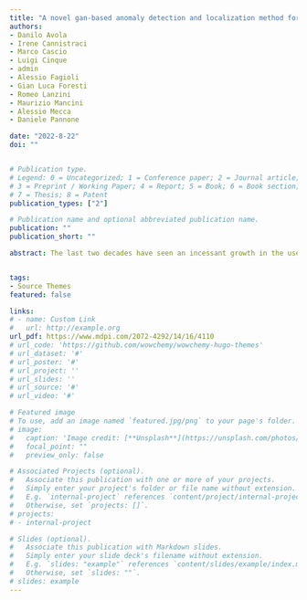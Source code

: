 ```yaml
---
title: "A novel gan-based anomaly detection and localization method for aerial video surveillance at low altitude"
authors:
- Danilo Avola
- Irene Cannistraci
- Marco Cascio
- Luigi Cinque
- admin
- Alessio Fagioli
- Gian Luca Foresti
- Romeo Lanzini
- Maurizio Mancini
- Alessio Mecca
- Daniele Pannone

date: "2022-8-22"
doi: ""


# Publication type.
# Legend: 0 = Uncategorized; 1 = Conference paper; 2 = Journal article;
# 3 = Preprint / Working Paper; 4 = Report; 5 = Book; 6 = Book section;
# 7 = Thesis; 8 = Patent
publication_types: ["2"]

# Publication name and optional abbreviated publication name.
publication: ""
publication_short: ""

abstract: The last two decades have seen an incessant growth in the use of Unmanned Aerial Vehicles (UAVs) equipped with HD cameras for developing aerial vision-based systems to support civilian and military tasks, including land monitoring, change detection, and object classification. To perform most of these tasks, the artificial intelligence algorithms usually need to know, a priori, what to look for, identify. or recognize. Actually, in most operational scenarios, such as war zones or post-disaster situations, areas and objects of interest are not decidable a priori since their shape and visual features may have been altered by events or even intentionally disguised (e.g., improvised explosive devices (IEDs)). For these reasons, in recent years, more and more research groups are investigating the design of original anomaly detection methods, which, in short, are focused on detecting samples that differ from the others in terms of visual appearance and occurrences with respect to a given environment. In this paper, we present a novel two-branch Generative Adversarial Network (GAN)-based method for low-altitude RGB aerial video surveillance to detect and localize anomalies. We have chosen to focus on the low-altitude sequences as we are interested in complex operational scenarios where even a small object or device can represent a reason for danger or attention. The proposed model was tested on the UAV Mosaicking and Change Detection (UMCD) dataset, a one-of-a-kind collection of challenging videos whose sequences were acquired between 6 and 15 m above sea level on three types of ground (i.e., urban, dirt, and countryside).


tags:
- Source Themes
featured: false

links:
# - name: Custom Link
#   url: http://example.org
url_pdf: https://www.mdpi.com/2072-4292/14/16/4110
# url_code: 'https://github.com/wowchemy/wowchemy-hugo-themes'
# url_dataset: '#'
# url_poster: '#'
# url_project: ''
# url_slides: ''
# url_source: '#'
# url_video: '#'

# Featured image
# To use, add an image named `featured.jpg/png` to your page's folder. 
# image:
#   caption: 'Image credit: [**Unsplash**](https://unsplash.com/photos/s9CC2SKySJM)'
#   focal_point: ""
#   preview_only: false

# Associated Projects (optional).
#   Associate this publication with one or more of your projects.
#   Simply enter your project's folder or file name without extension.
#   E.g. `internal-project` references `content/project/internal-project/index.md`.
#   Otherwise, set `projects: []`.
# projects:
# - internal-project

# Slides (optional).
#   Associate this publication with Markdown slides.
#   Simply enter your slide deck's filename without extension.
#   E.g. `slides: "example"` references `content/slides/example/index.md`.
#   Otherwise, set `slides: ""`.
# slides: example
---
```

